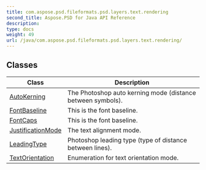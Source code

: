 ```yaml
---
title: com.aspose.psd.fileformats.psd.layers.text.rendering
second_title: Aspose.PSD for Java API Reference
description: 
type: docs
weight: 49
url: /java/com.aspose.psd.fileformats.psd.layers.text.rendering/
---
```



## Classes

| Class | Description |
| --- | --- |
| [AutoKerning](../com.aspose.psd.fileformats.psd.layers.text.rendering/autokerning) | The Photoshop auto kerning mode (distance between symbols). |
| [FontBaseline](../com.aspose.psd.fileformats.psd.layers.text.rendering/fontbaseline) | This is the font baseline. |
| [FontCaps](../com.aspose.psd.fileformats.psd.layers.text.rendering/fontcaps) | This is the font baseline. |
| [JustificationMode](../com.aspose.psd.fileformats.psd.layers.text.rendering/justificationmode) | The text alignment mode. |
| [LeadingType](../com.aspose.psd.fileformats.psd.layers.text.rendering/leadingtype) | Photoshop leading type (type of distance between lines). |
| [TextOrientation](../com.aspose.psd.fileformats.psd.layers.text.rendering/textorientation) | Enumeration for text orientation mode. |
